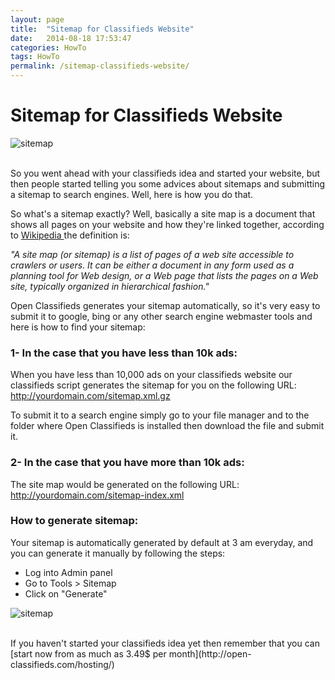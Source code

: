 ```yaml
---
layout: page
title:  "Sitemap for Classifieds Website"
date:   2014-08-18 17:53:47
categories: HowTo
tags: HowTo
permalink: /sitemap-classifieds-website/
---
```

# Sitemap for Classifieds Website

![sitemap](http://open-classifieds.com/wp-content/uploads/2014/08/1280x905xnetwork-92904_1280.jpg.pagespeed.ic._n5_ZUhb59.jpg)

<br>
So you went ahead with your classifieds idea and started your website, but then people started telling you some advices about sitemaps and submitting a sitemap to search engines. Well, here is how you do that.

So what's a sitemap exactly? Well, basically a site map is a document that shows all pages on your website and how they're linked together, according to [Wikipedia ](http://en.wikipedia.org/wiki/Site_map)the definition is: 

_"A site map (or sitemap) is a list of pages of a web site accessible to crawlers or users. It can be either a document in any form used as a planning tool for Web design, or a Web page that lists the pages on a Web site, typically organized in hierarchical fashion."_

Open Classifieds generates your sitemap automatically, so it's very easy to submit it to google, bing or any other search engine webmaster tools and here is how to find your sitemap:

### 1- In the case that you have less than 10k ads:

When you have less than 10,000 ads on your classifieds website our classifieds script generates the sitemap for you on the following URL: http://yourdomain.com/sitemap.xml.gz

To submit it to a search engine simply go to your file manager and to the folder where Open Classifieds is installed then download the file and submit it.

### 2- In the case that you have more than 10k ads:

The site map would be generated on the following URL: http://yourdomain.com/sitemap-index.xml

### How to generate sitemap:

Your sitemap is automatically generated by default at 3 am everyday, and you can generate it manually by following the steps:

* Log into Admin panel
* Go to Tools > Sitemap
* Click on "Generate"

![sitemap](http://open-classifieds.com/wp-content/uploads/2014/08/sitemap-1024x342.png)

<br>
If you haven't started your classifieds idea yet then remember that you can [start now from as much as 3.49$ per month](http://open-classifieds.com/hosting/)


<!--title: Sitemap for Classifieds Website
link: http://open-classifieds.com/2014/08/18/sitemap-classifieds-website/
author: Kinan
description: 
post_id: 19999
created: 2014/08/18 19:53:47
created_gmt: 2014/08/18 17:53:47
comment_status: open
post_name: sitemap-classifieds-website
status: publish
post_type: post-->
